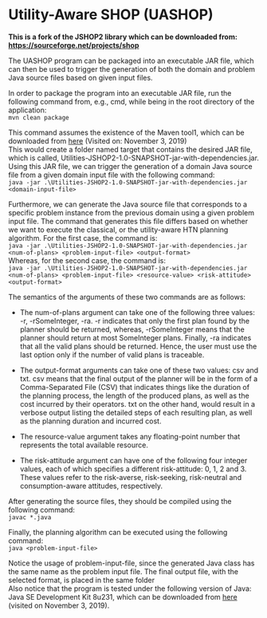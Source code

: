 # Utility-Aware SHOP (UASHOP)

**This is a fork of the JSHOP2 library which can be downloaded from: https://sourceforge.net/projects/shop**

The UASHOP program can be packaged into an executable JAR file, which can then be used to trigger the generation of both the domain and problem Java source files based on given input files.

In order to package the program into an executable JAR file, run the following command from, e.g., cmd, while being in the root directory of the application:  
`mvn clean package`

This command assumes the existence of the Maven tool1, which can be downloaded from [here](https://maven.apache.org/) (Visited on: November 3, 2019)  
This would create a folder named target that contains the desired JAR file, which is called, Utilities-JSHOP2-1.0-SNAPSHOT-jar-with-dependencies.jar. Using this JAR file, we can trigger the generation of a domain Java source file from a given domain input file with the following command:  
`java -jar .\Utilities-JSHOP2-1.0-SNAPSHOT-jar-with-dependencies.jar <domain-input-file>`  
  
Furthermore, we can generate the Java source file that corresponds to a specific problem instance from the previous domain using a given problem input file. The command that generates this file differs based on whether we want to execute the classical, or the utility-aware HTN planning algorithm.
For the first case, the command is:  
`java -jar .\Utilities-JSHOP2-1.0-SNAPSHOT-jar-with-dependencies.jar <num-of-plans> <problem-input-file> <output-format>`  
Whereas, for the second case, the command is:  
`java -jar .\Utilities-JSHOP2-1.0-SNAPSHOT-jar-with-dependencies.jar <num-of-plans> <problem-input-file> <resource-value> <risk-attitude> <output-format>`  
  
The semantics of the arguments of these two commands are as follows:
* The num-of-plans argument can take one of the following three values: -r, -rSomeInteger, -ra. -r indicates that only the first plan found by the planner should be returned, whereas, -rSomeInteger means that the planner should return at most SomeInteger plans. Finally, -ra indicates that all the valid plans should be returned. Hence, the user must use the last option only if the number of valid plans is traceable.
  
* The output-format arguments can take one of these two values: csv and txt. csv means that the final output of the planner will be in the form of a Comma-Separated File (CSV) that indicates things like the duration of the planning process, the length of the produced plans, as well as the cost incurred by their operators. txt on the other hand, would result in a verbose output listing the detailed steps of each resulting plan, as well as the planning duration and incurred cost.

* The resource-value argument takes any floating-point number that represents the total available resource.

* The risk-attitude argument can have one of the following four integer values, each of which specifies a different risk-attitude: 0, 1, 2 and 3. These values refer to the risk-averse, risk-seeking, risk-neutral and consumption-aware attitudes, respectively.  

After generating the source files, they should be compiled using the following command:  
`javac *.java`  

Finally, the planning algorithm can be executed using the following command:  
`java <problem-input-file>`  
  
Notice the usage of problem-input-file, since the generated Java class has the same name as the problem input file. The final output file, with the selected format, is placed in the same folder  
Also notice that the program is tested under the following version of Java: Java SE Development Kit 8u231, which can be downloaded from [here](https://www.oracle.com/technetwork/java/javase/downloads/jdk8-downloads-2133151.html) (visited on November 3, 2019).
